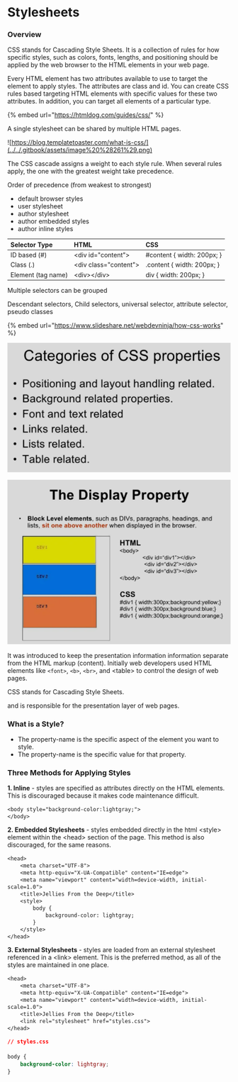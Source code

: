 # Stylesheets

### Overview

CSS stands for Cascading Style Sheets. It is a collection of rules for how specific styles, such as colors, fonts, lengths, and positioning should be applied by the web browser to the HTML elements in your web page. 

Every HTML element has two attributes available to use to target the element to apply styles. The attributes are class and id. You can create CSS rules based targeting HTML elements with specific values for these two attributes. In addition, you can target all elements of a particular type.

{% embed url="https://htmldog.com/guides/css/" %}



A single stylesheet can be shared by multiple HTML pages.

![https://blog.templatetoaster.com/what-is-css/](../../.gitbook/assets/image%20%28261%29.png)

The CSS cascade assigns a weight to each style rule. When several rules apply, the one with the greatest weight take precedence.

Order of precedence \(from weakest to strongest\)

* default browser styles
* user stylesheet
* author stylesheet
* author embedded styles
* author inline styles

| Selector Type | HTML | CSS |
| :--- | :--- | :--- |
| ID based \(\#\) | &lt;div id="content"&gt; | \#content { width: 200px; } |
| Class \(.\) | &lt;div class="content"&gt; | .content { width: 200px; } |
| Element \(tag name\) | &lt;div&gt;&lt;/div&gt; | div { width: 200px; } |

Multiple selectors can be grouped

Descendant selectors, Child selectors, universal selector, attribute selector, pseudo classes

{% embed url="https://www.slideshare.net/webdevninja/how-css-works" %}



![](../../.gitbook/assets/image%20%28258%29.png)

![](../../.gitbook/assets/image%20%28259%29.png)

 It was introduced to keep the presentation information information separate from the HTML markup \(content\). Initially web developers used HTML elements like `<font>`, `<b>`, `<br>`, and &lt;table&gt; to control the design of web pages. 

CSS stands for Cascading Style Sheets.



and is responsible for the presentation layer of web pages. 

### What is a Style?

* The property-name is the specific aspect of the element you want to style.
* The property-name is the specific value for that property.

### Three Methods for Applying Styles

**1. Inline** - styles are specified as attributes directly on the HTML elements. This is discouraged because it makes code maintenance difficult.

```markup
<body style="background-color:lightgray;">
</body>
```

**2. Embedded Stylesheets** - styles embedded directly in the html &lt;style&gt; element within the &lt;head&gt; section of the page. This method is also discouraged, for the same reasons.

```markup
<head>
    <meta charset="UTF-8">
    <meta http-equiv="X-UA-Compatible" content="IE=edge">
    <meta name="viewport" content="width=device-width, initial-scale=1.0">
    <title>Jellies From the Deep</title>
    <style>
        body {
            background-color: lightgray;
        }
    </style>
</head>
```

**3. External Stylesheets** - styles are loaded from an external stylesheet referenced in a &lt;link&gt; element. This is the preferred method, as all of the styles are maintained in one place.

```markup
<head>
    <meta charset="UTF-8">
    <meta http-equiv="X-UA-Compatible" content="IE=edge">
    <meta name="viewport" content="width=device-width, initial-scale=1.0">
    <title>Jellies From the Deep</title>
    <link rel="stylesheet" href="styles.css">
</head>
```

```css
// styles.css

body { 
    background-color: lightgray; 
}
```

### 

